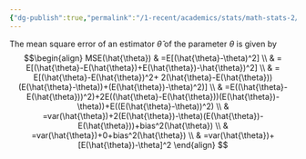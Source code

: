```yaml
---
{"dg-publish":true,"permalink":"/1-recent/academics/stats/math-stats-2/mean-square-error/","created":"2025-01-30T12:01:22.889-05:00","updated":"2025-07-07T17:32:42.475-04:00"}
---
```


The mean square error of an estimator $\hat{\theta}$ of the parameter $\theta$ is given by
$$\begin{align}
MSE(\hat{\theta}) & =E[(\hat{\theta}-\theta)^2] \\
 & = E[(\hat{\theta}-E(\hat{\theta})+E(\hat{\theta})-\hat{\theta})^2] \\
 & = E[(\hat{\theta}-E(\hat{\theta})^2+ 2(\hat{\theta}-E(\hat{\theta}))(E(\hat{\theta}-\theta))+(E(\hat{\theta})-\theta)^2)] \\
 & =E((\hat{\theta}-E(\hat{\theta}))^2)+2E((\hat{\theta}-E(\hat{\theta}))(E(\hat{\theta})-\theta))+E((E(\hat{\theta}-\theta))^2) \\
 & =var(\hat{\theta})+2(E(\hat{\theta})-\theta)(E(\hat{\theta})-E(\hat{\theta}))+bias^2(\hat{\theta}) \\
 & =var(\hat{\theta})+0+bias^2(\hat{\theta}) \\
 & =var(\hat{\theta})+[E(\hat{\theta})-\theta]^2
\end{align}
$$
